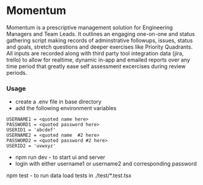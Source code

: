 # Momentum

Momentum is a prescriptive management solution for Engineering Managers and Team Leads. It outlines an engaging one-on-one and status gathering script making records of adminstrative followups, issues, status and goals, stretch questions and deeper exercises like Priority Quadrants. All inputs are recorded along with third party tool integration data (jira, trello) to allow for realtime, dynamic in-app and emailed reports over any time period that greatly ease self assessment excercises during review periods.

### Usage

- create a .env file in base directory
- add the following environment variables
```
USERNAME1 = <quoted name here>
PASSWORD1 = <quoted password here>
USERID1 = 'abcdef'
USERNAME2 = <quoted name  #2 here>
PASSWORD2 = <quoted password #2 here>
USERID2 = 'uvwxyz'
```
- npm run dev - to start ui and server
- login with either username1 or username2 and corresponding password


npm test - to run data load tests in ./test/\*.test.tsx

